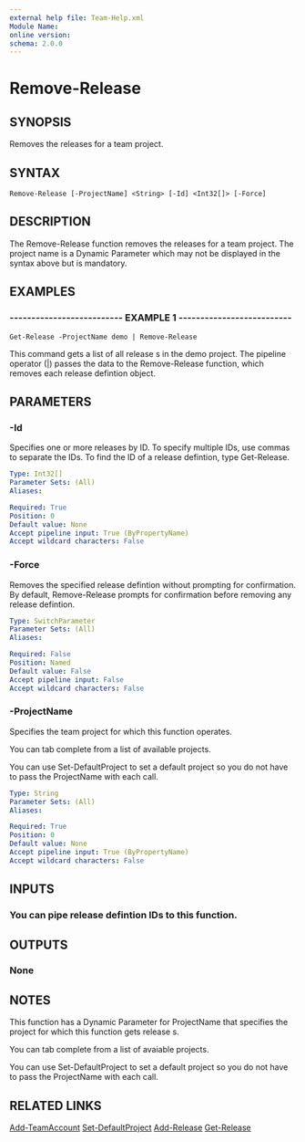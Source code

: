 ```yaml
---
external help file: Team-Help.xml
Module Name: 
online version: 
schema: 2.0.0
---
```


# Remove-Release

## SYNOPSIS
Removes the releases for a team project.

## SYNTAX

```
Remove-Release [-ProjectName] <String> [-Id] <Int32[]> [-Force]
```

## DESCRIPTION
The Remove-Release function removes the releases for a
team project.
The project name is a Dynamic Parameter which may not be
displayed in the syntax above but is mandatory.

## EXAMPLES

### -------------------------- EXAMPLE 1 --------------------------
```
Get-Release -ProjectName demo | Remove-Release
```

This command gets a list of all release s in the demo project.
The
pipeline operator (|) passes the data to the Remove-Release
function, which removes each release defintion object.

## PARAMETERS

### -Id
Specifies one or more releases by ID.
To specify multiple IDs, use
commas to separate the IDs.
To find the ID of a release defintion, type
Get-Release.

```yaml
Type: Int32[]
Parameter Sets: (All)
Aliases: 

Required: True
Position: 0
Default value: None
Accept pipeline input: True (ByPropertyName)
Accept wildcard characters: False
```

### -Force
Removes the specified release defintion without prompting for confirmation.
By default, Remove-Release prompts for confirmation before
removing any release defintion.

```yaml
Type: SwitchParameter
Parameter Sets: (All)
Aliases: 

Required: False
Position: Named
Default value: False
Accept pipeline input: False
Accept wildcard characters: False
```

### -ProjectName
Specifies the team project for which this function operates.

You can tab complete from a list of available projects.

You can use Set-DefaultProject to set a default project so
you do not have to pass the ProjectName with each call.

```yaml
Type: String
Parameter Sets: (All)
Aliases: 

Required: True
Position: 0
Default value: None
Accept pipeline input: True (ByPropertyName)
Accept wildcard characters: False
```

## INPUTS

### You can pipe release defintion IDs to this function.

## OUTPUTS

### None

## NOTES
This function has a Dynamic Parameter for ProjectName that specifies the
project for which this function gets release s.

You can tab complete from a list of avaiable projects.

You can use Set-DefaultProject to set a default project so you do not have
to pass the ProjectName with each call.

## RELATED LINKS

[Add-TeamAccount](Add-TeamAccount.md)
[Set-DefaultProject](Set-DefaultProject.md)
[Add-Release](Add-Release.md)
[Get-Release](Get-Release.md)

